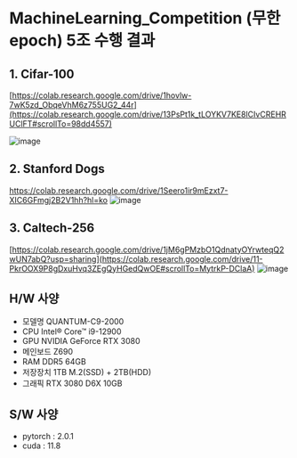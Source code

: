# MachineLearning_Competition (무한 epoch) 5조 수행 결과

## 1. Cifar-100
[https://colab.research.google.com/drive/1hovlw-7wK5zd_ObqeVhM6z755UG2_44r](https://colab.research.google.com/drive/13PsPt1k_tLOYKV7KE8lCIvCREHRUClFT#scrollTo=98dd4557)

![image](https://github.com/SubinPyeon/ML_Competition_infinite/assets/105070397/745f1d89-ac44-4047-9582-4ab830ed5c3e)


## 2. Stanford Dogs
https://colab.research.google.com/drive/1Seero1ir9mEzxt7-XIC6GFmgj2B2V1hh?hl=ko
![image](https://github.com/SubinPyeon/MachineLearning_Competition/assets/105070397/bdcdb251-15a0-45e0-aabc-ef870bee6992)

## 3. Caltech-256
[https://colab.research.google.com/drive/1jM6gPMzbO1QdnatyOYrwteqQ2wUN7abQ?usp=sharing](https://colab.research.google.com/drive/11-PkrOOX9P8gDxuHvq3ZEgQyHGedQwOE#scrollTo=MytrkP-DClaA)
![image](https://github.com/SubinPyeon/ML_Competition_infinite/assets/105070397/f24cc39a-73a3-480f-80c6-eaf0ef3e1019)

## H/W 사양
- 모델명 QUANTUM-C9-2000
- CPU	Intel® Core™ i9-12900
- GPU NVIDIA GeForce RTX 3080
- 메인보드	Z690
- RAM	DDR5 64GB
- 저장장치	1TB M.2(SSD) + 2TB(HDD)
- 그래픽	RTX 3080 D6X 10GB

## S/W 사양
- pytorch : 2.0.1
- cuda : 11.8
